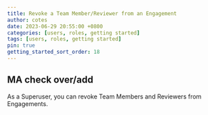 ```yaml
---
title: Revoke a Team Member/Reviewer from an Engagement
author: cotes
date: 2023-06-29 20:55:00 +0800
categories: [users, roles, getting started]
tags: [users, roles, getting started]
pin: true
getting_started_sort_order: 18
---
```


## MA check over/add

As a Superuser, you can revoke Team Members and Reviewers from Engagements.  

